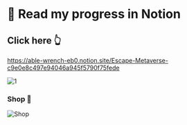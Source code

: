 # 🚀 Read my progress in Notion
## Click here 👆
https://able-wrench-eb0.notion.site/Escape-Metaverse-c9e0e8c497e94046a945f5790f75fede


![1](https://user-images.githubusercontent.com/101281380/159196833-0e91b1f8-08c1-44d3-a7ea-9c4381c2a85e.png)

### Shop 🛒

![Shop](https://user-images.githubusercontent.com/101281380/162970630-54c71f56-1b61-4e91-9a12-3b31442e6a95.png)

